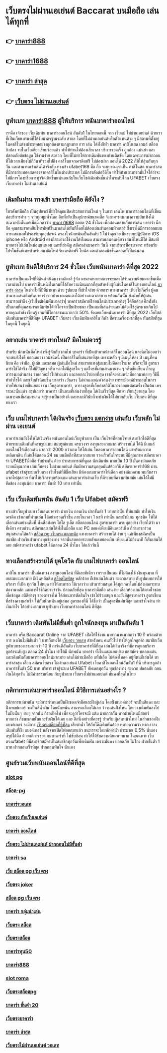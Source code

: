 # เว็บตรงไม่ผ่านเอเย่นต์  Baccarat บนมือถือ เล่นได้ทุกที่ 

## 👉 [บาคาร่า888](https://m.gamblerape.com/login?action=login)
## 👉 [บาคาร่า1688](https://www.gamblerape.com/promotion/)
## 👉 [บาคาร่า ล่าสุด](https://m.gamblerape.com/login?action=register)
## 👉 [เว็บตรง ไม่ผ่านเอเย่นต์](https://www.gamblerape.com/)

##  ยูฟ่าเบท [บาคาร่า888](https://www.gamblerape.com/promotion/)  ผู้ให้บริการ พนันบาคาร่าออนไลน์

เราคือ  เจ้าของ เว็บเดิมพัน บาคาร่าออนไลน์ อันดับ1 ในไทยตอนนี้ จาก เว็บแม่  ไม่ผ่านเอเย่นต์ ด้วยเราที่เป็นเว็บแบรนด์ที่ได้รับมาตรฐานระดับ สากล โดยที่ไม่ผ่านเอเย่นต์หรือตัวแทนต่าง ๆ มีสถานที่ตั้งอยู่ในคาสิโนต่างประเทศอย่างถูกต้องตามกฏหมาย การ  เล่น  ได้ทั้งกีฬา บาคาร่า คาสิโนสด เกมส์ สล็อต ยิงปลา จบในเว็บเดียวเรียบร้อยแล้ว ทำให้ท่านไม่ต้องเสียเวลา บริการรวดเร็ว ถูกต้อง แม่นยำ และปลอดภัยต่อข้อมูล ใช้งานง่าย สะดวก โดยที่ไม่ทำให้การเดิมพันของท่านติดขัด โดยเฉพาะการฝากถอนที่ใช้เวลาเพียงไม่กี่วินาทีรวมไปถึง คาสิโนแจกเครดิตฟรี ไม่ต้องฝาก ถอนได้ 2022 ก็มีให้ลุ้นกันทุกวัน และสามารถเข้าเล่นได้จริงกับ  ทางเข้า ufabet168 มือ ถือ  ระบบของเราเป็น คาสิโนสด บาคาร่าสด ที่มีการถ่ายทอดสดตรงจากคาสิโนในต่างประเทศ ไม่มีการตัดต่อวีดีโอ ทำให้ท่านสามารถมั่นใจได้ว่าจะไม่มีการโกงหรือการทุจริตเกิดขึ้นแน่นอนกับในเว็บไซต์เดิมพันชั้นนำในระดับโลก UFABET เว็บตรง เว็บบาคาร่า ไม่ผ่านเอเย่นต์


## เดิมพันผ่าน ทางเข้า บาคาร่ามือถือ ดียังไง ?

 โทรศัพท์มือถือ  เป็นอุปกรณ์ที่ทำให้คุณเปิดประสบการณ์ใหม่ ๆ ในการ เล่นไพ่ บาคาร่าออนไลน์ที่เชื่อมต่อบริการต่าง ๆ จากทุกมุมทั่วโลก อีกทั้งยังเป็นอุปกรณ์ขนาดเล็ก จึงสามารถพกพาความบันเทิงได้สะดวกดังนั้นแค่เมื่อมีเวลาว่าง [บาคาร่า1688](https://m.gamblerape.com/login?action=register)  ตลอด 24 ชั่วโมง  เพื่อผ่อนคลายกับการเล่น บาคาร่า มือถือ คุณสามารถหยิบโทรศัพท์ขึ้นมาเล่นได้ทันทีโดยไม่ต้องเล่นผ่านคอมพิวเตอร์ ซึ่งเราได้มีการออกแบบการแสดงผลให้รองรับทุกอุปกรณ์  ครองใจนักพนันเป็นอันดับ 1  ไม่ว่าคุณจะเป็นระบบปฏิบัติการ iOS iphone หรือ Android ต่างก็สามารถใช้งานได้ทั้งหมด สามารถเล่นคนเดียว เล่นที่ไหนก็ได้ มีสมาธิมากกว่าไปเล่นในบ่อนแน่นอน และที่สำคัญ สมัครเล่นบาคาร่า วันนี้ จากบริการที่ครบวงจร พร้อมรับโปรโมชั่นพิเศษสำหรับสมาชิกใหม่ รับเครดิตฟรี โบนัส และค่าคอมมิชชั่นตลอดทั้งปีแน่นอน


##  ยูฟ่าเบท ยินดีให้บริการ 24 ชั่วโมง  เว็บพนันบาคาร่า ดีที่สุด 2022 

บาคาร่าเป็นเกมไพ่ที่มีต้นกำเนิดมาจากอิตาลี  รู้จัก มานานหลายศตวรรษและได้รับความนิยมมากขึ้นเมื่อเวลาผ่านไป บาคาร่าเป็นหนึ่งในเกมที่ได้รับความนิยมมากที่สุดสำหรับผู้ที่เล่นในคาสิโนทางออนไลน์ [บาคาร่า ล่าสุด](https://www.gamblerape.com/) ในช่วงไม่กี่ปีที่ผ่านมา ด้วย    รูปแบบ  ที่เข้าใจง่าย ด้วยการ แทงบาคาร่า  เพียงไม่กี่ครั้ง ผู้คนสามารถเล่นเดิมพันบาคาร่าจากบ้านของตนเองได้อย่างสะดวกสบาย  พร้อมกันนั้น ยังช่วยให้ผู้เล่นสามารถเข้าถึง {เว็บไซต์เดิมพันบาคาร่า| บาคาร่าสมัครฟรีออนไลน์ประเภทต่างๆ ได้อีกด้วย อีกทั้งยังเป็นเกมที่คุณสามารถเดิมพันได้ว่าใครจะเป็นฝ่ายชนะ เป็นเกมที่เล่นง่ายและไม่ต้องใช้สูตรมากเกินไป หากคุณกำลัง  เรียนรู้ เกมที่มีโอกาสชนะมากกว่า 50%  จัดเลยเว็บพนันบาคาร่า ดีที่สุด 2022  เว็บไซต์เดิมพันบาคาร่าที่ดีที่สุด UFABET เว็บตรง เว็บเดิมพันคาสิโน กีฬา ที่ครบเครื่องมากที่สุด ทันสมัยที่สุดในยุคนี้ ในยุคนี้


## อยากเล่น บาคาร่า ยากไหม? มือใหม่ควรรู้

สำหรับ  นักพนันมือใหม่   เพิ่งรู้จักกับ เกมไพ่ บาคาร่า ที่เปิดเข้ามาหน้าคาสิโนออนไลน์ และนึกไม่ออกว่าจะเล่นยังไงดี บอกเลยว่า เกมชนิดนี้ เป็นคาสิโนที่เล่นง่ายที่สุด เพราะหลัก ๆ มีเมนูให้ลง 3 เมนูที่คนนิยม คือ เจ้ามือ, ผู้เล่น และเสมอ ผู้เล่นมือใหม่  สามารถแทงสุ่มแบบไม่คิดอะไรมาก  หรือจะใช้ สูตรบาคาร่าใช้ได้จริง ก็ไม่มีปัญหา หรือ หากไม่มีสูตรใด ๆ แต่ใครที่เล่นผ่านมานาน ๆ หรือขั้นเซียน ก็จะดูตารางผลด้านล่าง ว่าออกอะไรไปบ้างแล้ว และออกอะไรบ่อยที่สุด เขาก็จะตามหน้าที่ออกมาบ่อยๆ วิธีนี้ทำกำไรได้ และเจ็บตัวน้อยขึ้น บาคาร่า  *เว็บตรง ไม่ผ่านเอเย่นต์* เล่นง่าย  เพราะมีองค์ประกอบในการช่วยให้เล่นง่ายขึ้นเยอะ เช่น เว็บสูตรบาคาร่า, ตารางสูตรที่เก็บค่าสถิติในการออกแต่ละครั้ง เป็นต้น เพรราะฉะนั้นแล้ว สรุปเลยว่า บาคาร่า เป็นเกมที่เล่นง่ายที่สุด ได้เงินเร็วที่สุด ศึกษา เรียนรู้ง่ายสุด โดยเฉพาะคนที่เล่นมานาน จะรู้ทางเป็นอย่างดี และหากมีวินัยก็จะทำเงินได้ไม่ยากกับเว็บ เว็บตรง ดีที่สุดของเรา



## เว็บ เกมไพ่บาคาร่า ได้เงินจริง [เว็บตรง แตกง่าย](https://www.gamblerape.com/demogame/) เล่นกับ เว็บหลัก ไม่ผ่าน เอเยนต์

บาคาร่าเล่นยังไงให้ได้เงินจริง พนันออนไลน์เว็บยูฟ่าเบท เป็น เว็บไซต์ที่ตอบโจทย์  สมาชิกได้ดีที่สุด ด้วยระบบเดิมพันที่ครบรูปแบบ สมบรูณ์แบบ ครบวงจร ลงทุนสะดวกมาก  สร้างรายได้ ได้ดี มีเกมส์ออนไลน์ให้เลือกเล่น มากกว่า 2000 กว่าเกม ให้ได้เล่น โหลดบาคาร่าออนไลน์ มาพร้อมความ เพลิดเพลิน ที่เล่นได้ตลอด 24 ชม บนมือถือที่สะดวกสบาย รวดเร็วทันใจระบบที่มีคุณภาพ สมัครบาคาร่า UFABETมือถือ รับประกัน ด้วย ประสบการณ์ที่ดูแล  นักเดิมพัน มากเป็น 10 ปี มั่นคงปลอดภัย ระบบมีคุณภาพ เล่นเว็บตรง ไม่ผ่านเอเย่นต์ สัมผัสความสนุกสุดมันส์ด้วยวิธี สมัครบาคาร่า168 ผ่าน ufabet เข้าสู่ระบบเว็บตรง เว็บไซต์ที่มีชื่อเสียง มีห้องเกมบาคาร่าให้เลือก อย่างล้มหลาม พบกับสาวแจกไพ่สุดสวย  ที่มาให้บริการทุกห้องเกม เล่นบาคาร่าผ่านเว็บ ที่มีระบบที่ความทันสมัย เล่นได้ไม่มี ขัดข้อง  ลงทุนน้อย บาคาร่า ขั้นต่ำ 10 บาท เท่านั้น


## เว็บ เว็บเดิมพันพนัน อันดับ 1  เว็บ Ufabet  สมัครฟรี

ทางเข้าเว็บยูฟ่าเบท  เว็บเล่นบาคาร่า ฝากเงิน ถอนเงิน  ฝากขั้นต่ำ 1 บาทเท่านั้น ที่ทันสมัย ทำให้เงินเครดิต เข้าเกมที่ท่านเล่น ได้อย่างรวดเร็วขึ้น ภายในเวลา  1 นาที เท่านั้น และยังมีเกม ทุกชนิด ให้ได้เลือกเล่นอย่างเต็มที่   ทั้งเสือมังกร ไฮโล รูเล็ต สล็อตออนไลน์ สูตรบาคาร่า ครบทุกอย่าง เรียกได้ว่า มาที่เดียว ครบถ้วน สมัครและเล่นได้ทั้งในมือถือ และ PC ขอแค่เพียงมีอินเตอร์เน็ต ก็สามารถร่วมสนุกสนานได้แล้ว [สล็อต pg เว็บตรง แตกหนัก](https://www.gamblerape.com/) แทงบาคาร่า สร้างรายได้ ง่าย ๆ แค่เพียงสมัครเป็นสมาชิก ฝากเงินผ่านทางทุกช่องทาง จากนั้นรอคอยระบบอัพเดทยอดเงิน เพียงแค่ไม่ถึงนาที ก็เริ่มเล่นได้เลย สมัครบาคาร่า ufabet ได้ตลอด 24 ชั่วโมง ได้แล้ววันนี้ 


## ทางเลือกสร้างรายได้ ยุคโควิด กับ  เกมไพ่บาคาร่า ออนไลน์ 

คาสิโน บาคาร่า เป็นช่องทาง  ลงทุนออนไลน์ ที่ดีเลยทีเดียว เพราะเป็นเกม ที่ไม่ต้องใช้ เงินทุนมาก ที่เยอะแยะมากมาย มีเงินหลักสิบ [สล็อตไลฟ์สด](https://m.gamblerape.com/login?action=register) หลักร้อย ก็เข้าเล่นได้เเล้ว สะดวกสบาย กับรูปแบบการให้บริการ ที่เปิด ทุกวัน ไม่หยุด ทำให้สามารถ ใช้เวลาว่าง เข้ามาร่วมสนุก ได้ทุกเวลาโดยไม่ส่งผลกระทบ ต่องานหลัก และการใช้ชีวิตประจำวัน  ปลอดภัยที่สุด  บาคาร่ามือถือ เล่นง่าย เลือกห้องเกมได้ตามใจชอบ เช็คข้อมูล สถิติต่างๆ ของตารางไพ่ ได้ก่อนการตัดสินใจ เข้าไปร่วมสนุก และยังมีสูตรบาคาร่า  สูตรเซียน   ที่สร้างความสำเร็จ ให้กับนักพนันอยู่เสมอ สูตรของที่นี่ ได้ชื่อว่า เป็นสูตรที่แม่นที่สุด และเข้าใจง่าน ทำเงินกำไร ได้อย่างมากมาย  ยูฟ่าเบท  เว็บบาคาร่าออนไลน์ ดีที่สุด

## เว็บบาคาร่า  เดิมพันไม่มีขั้นต่ำ ถูกใจนักลงทุน มาเป็นอันดับ 1

บาคาร่า หรือ Baccarat Online จาก UFABET  เปิดให้ใช้งาน มายาวนานมากกว่า 10 ปี พร้อมด้วยการ  ลงเงินไม่มีขั้นต่ำ 1 บาทก็แทงได้ [เว็บตรง วอเลท](https://m.gamblerape.com/login?action=register) สำหรับคน  คนทั่วไป ทำให้ถูกใจลูกค้า สมาชิกเว็บยูฟ่าเบทของเรามากกว่า 10 ปี การันตีอันดับ เว็บบาคาร่าที่ดีที่สุด   เล่นได้เงินจริง   ที่มีการดูแลบริการลูกค้าระดับสูง ตลอด 24 ชั่วโมง ทำให้มี นักพนัน บาคาร่า ทั้งในและนอกประเทศสมัคร ทดลองเล่น และเดิมพันกับบาคาร่าออนไลน์มากมาย เล่นได้ผ่านมือถือ แท็ปเล็ต ไม่ต้องโหลด อยู่ที่หนก็เล่นได้  บาคาร่าล่าสุด  เลือก สมัครเว็บตรง ไม่ผ่านเอเย่นต์ Ufabet  เว็บคาสิโนออนไลน์อันดับ1 ที่นี่ บริการลูกค้า บาคาร่าขั้นต่ำ 50 บาท บริการ  เข้าสู่ระบบ UFABET อัพเดตทุกวัน ทุกช่องทาง สะดวก ปลอดภัย ถอนเงินได้ทุกวัน ไม่มีค่าธรรมเนียม กับยูฟ่าเบท เว็บตรงไม่ผ่านเอเย่นต์ มั่นคงที่สุดในไทย


## กติกาการเล่นบาคาร่าออนไลน์ มีวิธีการเล่นอย่างไร  ?

กติกาการเล่นพนัน  จะมีการกำหนดเป็นฝั่งของเจ้ามือและฝั่งผู้เล่น โดยฝั่งแบงค์เกอร์ จะเป็นสีแดง และฝั่งเพลย์เยอร์ จะเป็นสีน้ำเงิน โดยนักพนัน  สามารถเลือกได้เลย ว่าจะเล่นฝั่งไหน โดยวางเดิมพันลงไปในฝั่งนั้นๆ ง่ายๆ จากนั้น ก็รอเปิดไพ่ เพื่อจะดูว่าใครจะมี แต้ม มากกว่ากัน หากฝ่ายไหนมีสกอร์ มากกว่า ก็ชนะเกมนั้นและรับเงินได้เลย และ  อีกนึ่งอย่างที่ควรรู้ สำหรับ ผู้เล่นหน้าใหม่ ในส่วนของฝั่ง แบงค์เกอร์ จะมีการ [เว็บตรงสล็อตที่ดีที่สุด](https://www.gamblerape.com/demogame/) เสียค่าน้ำ ให้กับโต๊ะเดิมพันด้วย  หมายความว่า หากเราลงเดิมพันที่ฝั่ง แบงค์เกอร์ หลังจากเปิดไพ่ออกมาแล้ว ชนะเราจะโดยหักค่าน้ำ ประมาณ 0.5% นั่นเอง  สรุปได้คือ ด้วยกติการของเกมบาคาร่าที่ ไม่ซับซ้อน ทำให้ได้รับความนิยมมากมาก โดยเฉพาะ เว็บตรงufabet  ที่มีสมาชิกสมัครเป็นสมาชิกทุกวันเพื่อเดิมพัน เพราะมั่นคง ปลอดภัย ไม่โกง ฝากขั้นต่ำ 1 บาท  ฝากถอนเร็วที่สุด ฝากถอนทันใจ นั่นเอง

## ศูนย์รวมเว็บพนันออนไลน์ที่ดีที่สุด

### [slot pg](https://atom.io/themes/เว็บตรง%20สล็อตออนไลน์%20บาคาร่าออนไลน์%20ฝากถอนไม่มีขั้นต่ำ%20เว็บหลัก%20เว็บแท้ไม่ผ่านเอเย่นต์%20สมัครฟรี%2000112868)
### [สล็อต-pg](https://atom.io/themes/เว็บตรง%20สล็อตออนไลน์%20บาคาร่าออนไลน์%20ฝากถอนไม่มีขั้นต่ำ%20เว็บหลัก%20เว็บแท้ไม่ผ่านเอเย่นต์%20สมัครฟรี%2000112713)
### [บาคาร่าวอเลท](https://atom.io/themes/เว็บตรง%20สล็อตออนไลน์%20บาคาร่าออนไลน์%20ฝากถอนไม่มีขั้นต่ำ%20เว็บหลัก%20เว็บแท้ไม่ผ่านเอเย่นต์%20สมัครฟรี%2000111751)
### [เว็บตรง กับเว็บเอเย่นต์](https://atom.io/themes/เว็บตรง%20สล็อตออนไลน์%20บาคาร่าออนไลน์%20ฝากถอนไม่มีขั้นต่ำ%20เว็บหลัก%20เว็บแท้ไม่ผ่านเอเย่นต์%20สมัครฟรี%2000111518)
### [บาคาร่า ออนไลน์](https://atom.io/themes/เว็บตรง%20สล็อตออนไลน์%20บาคาร่าออนไลน์%20ฝากถอนไม่มีขั้นต่ำ%20เว็บหลัก%20เว็บแท้ไม่ผ่านเอเย่นต์%20สมัครฟรี%2000111072)
### [เว็บตรง ไม่ผ่านเอเย่นต์ ฝากถอนไม่มีขั้นต่ํา](https://atom.io/themes/เว็บตรง%20สล็อตออนไลน์%20บาคาร่าออนไลน์%20ฝากถอนไม่มีขั้นต่ำ%20เว็บหลัก%20เว็บแท้ไม่ผ่านเอเย่นต์%20สมัครฟรี%2000112624)
### [บาคาร่า sa](https://atom.io/themes/เว็บตรง%20สล็อตออนไลน์%20บาคาร่าออนไลน์%20ฝากถอนไม่มีขั้นต่ำ%20เว็บหลัก%20เว็บแท้ไม่ผ่านเอเย่นต์%20สมัครฟรี%2000112176)
### [เว็บ สล็อต pg เว็บ ตรง](https://atom.io/themes/เว็บตรง%20สล็อตออนไลน์%20บาคาร่าออนไลน์%20ฝากถอนไม่มีขั้นต่ำ%20เว็บหลัก%20เว็บแท้ไม่ผ่านเอเย่นต์%20สมัครฟรี%2000111210)
### [เว็บตรง joker](https://atom.io/themes/เว็บตรง%20สล็อตออนไลน์%20บาคาร่าออนไลน์%20ฝากถอนไม่มีขั้นต่ำ%20เว็บหลัก%20เว็บแท้ไม่ผ่านเอเย่นต์%20สมัครฟรี%2000112803)
### [สล็อต pg เว็บ ตรง](https://atom.io/themes/เว็บตรง%20สล็อตออนไลน์%20บาคาร่าออนไลน์%20ฝากถอนไม่มีขั้นต่ำ%20เว็บหลัก%20เว็บแท้ไม่ผ่านเอเย่นต์%20สมัครฟรี%2000111872)
### [บาคาร่า กลุ่มนําเล่น](https://atom.io/themes/เว็บตรง%20สล็อตออนไลน์%20บาคาร่าออนไลน์%20ฝากถอนไม่มีขั้นต่ำ%20เว็บหลัก%20เว็บแท้ไม่ผ่านเอเย่นต์%20สมัครฟรี%2000112379)
### [เว็บตรง สล็อต](https://atom.io/themes/เว็บตรง%20สล็อตออนไลน์%20บาคาร่าออนไลน์%20ฝากถอนไม่มีขั้นต่ำ%20เว็บหลัก%20เว็บแท้ไม่ผ่านเอเย่นต์%20สมัครฟรี%2000112609)
### [เว็บตรงสล็อต](https://atom.io/themes/เว็บตรง%20สล็อตออนไลน์%20บาคาร่าออนไลน์%20ฝากถอนไม่มีขั้นต่ำ%20เว็บหลัก%20เว็บแท้ไม่ผ่านเอเย่นต์%20สมัครฟรี%2000113144)
### [บาคาร่าทุน50](https://atom.io/themes/เว็บตรง%20สล็อตออนไลน์%20บาคาร่าออนไลน์%20ฝากถอนไม่มีขั้นต่ำ%20เว็บหลัก%20เว็บแท้ไม่ผ่านเอเย่นต์%20สมัครฟรี%2000112483)
### [บาคาร่า888](https://atom.io/themes/เว็บตรง%20สล็อตออนไลน์%20บาคาร่าออนไลน์%20ฝากถอนไม่มีขั้นต่ำ%20เว็บหลัก%20เว็บแท้ไม่ผ่านเอเย่นต์%20สมัครฟรี%2000112392)
### [slot roma](https://atom.io/themes/เว็บตรง%20สล็อตออนไลน์%20บาคาร่าออนไลน์%20ฝากถอนไม่มีขั้นต่ำ%20เว็บหลัก%20เว็บแท้ไม่ผ่านเอเย่นต์%20สมัครฟรี%2000112289)
### [เว็บตรงสล็อตpg](https://atom.io/themes/เว็บตรง%20สล็อตออนไลน์%20บาคาร่าออนไลน์%20ฝากถอนไม่มีขั้นต่ำ%20เว็บหลัก%20เว็บแท้ไม่ผ่านเอเย่นต์%20สมัครฟรี%2000112891)
### [บาคาร่า ขั้นต่ํา 20](https://atom.io/themes/เว็บตรง%20สล็อตออนไลน์%20บาคาร่าออนไลน์%20ฝากถอนไม่มีขั้นต่ำ%20เว็บหลัก%20เว็บแท้ไม่ผ่านเอเย่นต์%20สมัครฟรี%2000111506)
### [เว็บตรงบาคาร่า](https://atom.io/themes/เว็บตรง%20สล็อตออนไลน์%20บาคาร่าออนไลน์%20ฝากถอนไม่มีขั้นต่ำ%20เว็บหลัก%20เว็บแท้ไม่ผ่านเอเย่นต์%20สมัครฟรี%2000112397)
### [บาคาร่า ล่าสุด](https://atom.io/themes/เว็บตรง%20สล็อตออนไลน์%20บาคาร่าออนไลน์%20ฝากถอนไม่มีขั้นต่ำ%20เว็บหลัก%20เว็บแท้ไม่ผ่านเอเย่นต์%20สมัครฟรี%2000111990)
### [เว็บตรงไม่ผ่านเอเย่นต์ วอเลท](https://atom.io/themes/เว็บตรง%20สล็อตออนไลน์%20บาคาร่าออนไลน์%20ฝากถอนไม่มีขั้นต่ำ%20เว็บหลัก%20เว็บแท้ไม่ผ่านเอเย่นต์%20สมัครฟรี%2000112706)